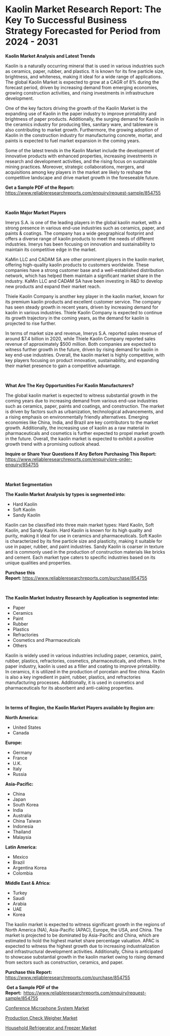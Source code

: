 <p><h1>Kaolin Market Research Report: The Key To Successful Business Strategy Forecasted for Period from 2024 - 2031</h1></p><p><strong>Kaolin Market Analysis and Latest Trends</strong></p>
<p><p>Kaolin is a naturally occurring mineral that is used in various industries such as ceramics, paper, rubber, and plastics. It is known for its fine particle size, brightness, and whiteness, making it ideal for a wide range of applications. The global Kaolin Market is expected to grow at a CAGR of 8% during the forecast period, driven by increasing demand from emerging economies, growing construction activities, and rising investments in infrastructure development.</p><p>One of the key factors driving the growth of the Kaolin Market is the expanding use of Kaolin in the paper industry to improve printability and brightness of paper products. Additionally, the surging demand for Kaolin in the ceramics industry for producing tiles, sanitary ware, and tableware is also contributing to market growth. Furthermore, the growing adoption of Kaolin in the construction industry for manufacturing concrete, mortar, and paints is expected to fuel market expansion in the coming years.</p><p>Some of the latest trends in the Kaolin Market include the development of innovative products with enhanced properties, increasing investments in research and development activities, and the rising focus on sustainable mining practices. Moreover, strategic collaborations, mergers, and acquisitions among key players in the market are likely to reshape the competitive landscape and drive market growth in the foreseeable future.</p></p>
<p><strong>Get a Sample PDF of the Report:&nbsp;</strong> <a href="https://www.reliableresearchreports.com/enquiry/request-sample/854755">https://www.reliableresearchreports.com/enquiry/request-sample/854755</a></p>
<p>&nbsp;</p>
<p><strong>Kaolin Major Market Players</strong></p>
<p><p>Imerys S.A. is one of the leading players in the global kaolin market, with a strong presence in various end-use industries such as ceramics, paper, and paints & coatings. The company has a wide geographical footprint and offers a diverse range of kaolin products to meet the needs of different industries. Imerys has been focusing on innovation and sustainability to maintain its competitive edge in the market.</p><p>KaMin LLC and CADAM SA are other prominent players in the kaolin market, offering high-quality kaolin products to customers worldwide. These companies have a strong customer base and a well-established distribution network, which has helped them maintain a significant market share in the industry. KaMin LLC and CADAM SA have been investing in R&D to develop new products and expand their market reach.</p><p>Thiele Kaolin Company is another key player in the kaolin market, known for its premium kaolin products and excellent customer service. The company has seen steady growth in recent years, driven by increasing demand for kaolin in various industries. Thiele Kaolin Company is expected to continue its growth trajectory in the coming years, as the demand for kaolin is projected to rise further.</p><p>In terms of market size and revenue, Imerys S.A. reported sales revenue of around $7.4 billion in 2020, while Thiele Kaolin Company reported sales revenue of approximately $500 million. Both companies are expected to witness further growth in the future, driven by rising demand for kaolin in key end-use industries. Overall, the kaolin market is highly competitive, with key players focusing on product innovation, sustainability, and expanding their market presence to gain a competitive advantage.</p></p>
<p>&nbsp;</p>
<p><strong>What Are The Key Opportunities For Kaolin Manufacturers?</strong></p>
<p><p>The global kaolin market is expected to witness substantial growth in the coming years due to increasing demand from various end-use industries such as ceramics, paper, paints and coatings, and construction. The market is driven by factors such as urbanization, technological advancements, and a rising emphasis on environmentally friendly alternatives. Emerging economies like China, India, and Brazil are key contributors to the market growth. Additionally, the increasing use of kaolin as a raw material in pharmaceuticals and cosmetics is further expected to propel market growth in the future. Overall, the kaolin market is expected to exhibit a positive growth trend with a promising outlook ahead.</p></p>
<p><strong>Inquire or Share Your Questions If Any Before Purchasing This Report:</strong> <a href="https://www.reliableresearchreports.com/enquiry/pre-order-enquiry/854755">https://www.reliableresearchreports.com/enquiry/pre-order-enquiry/854755</a></p>
<p>&nbsp;</p>
<p><strong>Market Segmentation</strong></p>
<p><strong>The Kaolin Market Analysis by types is segmented into:</strong></p>
<p><ul><li>Hard Kaolin</li><li>Soft Kaolin</li><li>Sandy Kaolin</li></ul></p>
<p><p>Kaolin can be classified into three main market types: Hard Kaolin, Soft Kaolin, and Sandy Kaolin. Hard Kaolin is known for its high quality and purity, making it ideal for use in ceramics and pharmaceuticals. Soft Kaolin is characterized by its fine particle size and plasticity, making it suitable for use in paper, rubber, and paint industries. Sandy Kaolin is coarser in texture and is commonly used in the production of construction materials like bricks and cement. Each market type caters to specific industries based on its unique qualities and properties.</p></p>
<p><strong>Purchase this Report:&nbsp;</strong><a href="https://www.reliableresearchreports.com/purchase/854755">https://www.reliableresearchreports.com/purchase/854755</a></p>
<p>&nbsp;</p>
<p><strong>The Kaolin Market Industry Research by Application is segmented into:</strong></p>
<p><ul><li>Paper</li><li>Ceramics</li><li>Paint</li><li>Rubber</li><li>Plastics</li><li>Refractories</li><li>Cosmetics and Pharmaceuticals</li><li>Others</li></ul></p>
<p><p>Kaolin is widely used in various industries including paper, ceramics, paint, rubber, plastics, refractories, cosmetics, pharmaceuticals, and others. In the paper industry, kaolin is used as a filler and coating to improve printability. In ceramics, it is utilized in the production of porcelain and fine china. Kaolin is also a key ingredient in paint, rubber, plastics, and refractories manufacturing processes. Additionally, it is used in cosmetics and pharmaceuticals for its absorbent and anti-caking properties.</p></p>
<p>&nbsp;</p>
<p><strong>In terms of Region, the Kaolin Market Players available by Region are:</strong></p>
<p>
    <p> <strong> North America: </strong>
        <ul>
            <li>United States</li>
            <li>Canada</li>
        </ul>
        </p> 
    <p> <strong> Europe: </strong>
        <ul>
            <li>Germany</li>
            <li>France</li>
            <li>U.K.</li>
            <li>Italy</li>
            <li>Russia</li>
        </ul>
        </p> 
    <p> <strong> Asia-Pacific: </strong>
        <ul>
            <li>China</li>
            <li>Japan</li>
            <li>South Korea</li>
            <li>India</li>
            <li>Australia</li>
            <li>China Taiwan</li>
            <li>Indonesia</li>
            <li>Thailand</li>
            <li>Malaysia</li>
        </ul>
        </p> 
    <p> <strong> Latin America: </strong>
        <ul>
            <li>Mexico</li>
            <li>Brazil</li>
            <li>Argentina Korea</li>
            <li>Colombia</li>
        </ul>
        </p> 
    <p> <strong> Middle East & Africa: </strong>
        <ul>
            <li>Turkey</li>
            <li>Saudi</li>
            <li>Arabia</li>
            <li>UAE</li>
            <li>Korea</li>
        </ul>
    </p>
    </p>
<p><p>The kaolin market is expected to witness significant growth in the regions of North America (NA), Asia-Pacific (APAC), Europe, the USA, and China. The market is projected to be dominated by Asia-Pacific and China, which are estimated to hold the highest market share percentage valuation. APAC is expected to witness the highest growth due to increasing industrialization and infrastructural development activities. Additionally, China is anticipated to showcase substantial growth in the kaolin market owing to rising demand from sectors such as construction, ceramics, and paper.</p></p>
<p><strong>Purchase this Report: </strong><a href="https://www.reliableresearchreports.com/purchase/854755">https://www.reliableresearchreports.com/purchase/854755</a></p>
<p>&nbsp;<strong>Get a Sample PDF of the Report:&nbsp;&nbsp;</strong><a href="https://www.reliableresearchreports.com/enquiry/request-sample/854755">https://www.reliableresearchreports.com/enquiry/request-sample/854755</a></p>
<p><strong></strong></p>
<p><p><a href="https://view.publitas.com/reportprime-1/conference-microphone-system-market-provides-detailed-segmentation-of-this-market-based-on-type-application-and-region-and-forecast-for-the-period-from-2023-2030/">Conference Microphone System Market</a></p><p><a href="https://view.publitas.com/reportprime-1/production-check-weigher-market-analysis-examines-its-scope-on-growth-opportunities-and-forecasted-trends-spanning-from-2023-to-2030/">Production Check Weigher Market</a></p><p><a href="https://view.publitas.com/reportprime-1/global-household-refrigerator-and-freezer-market-size-and-market-trends-insights-and-projections-from-2023-to-2030/">Household Refrigerator and Freezer Market</a></p></p>